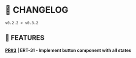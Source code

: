 # 📎 CHANGELOG

```
v0.2.2 > v0.3.2
```

## 🚀 FEATURES

#### **[PR#3](https://github.com/FroggEater/800tweb-18/pull/3) | ERT-31 - Implement button component with all states**



